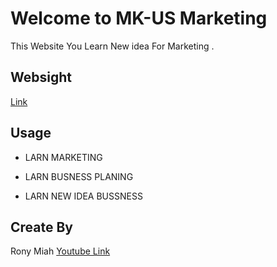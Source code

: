 # Welcome to MK-US Marketing 

This Website  You Learn  New idea For Marketing .

##  Websight 

[Link ](https://mk-us-markting.netlify.app/)

## Usage
* LARN  MARKETING


* LARN BUSNESS PLANING

* LARN NEW IDEA BUSSNESS
## Create By 
Rony Miah [Youtube Link  ](https://www.youtube.com/channel/UCJJnoGXaRAFH8RvoPCHBUSQ)